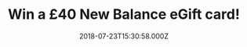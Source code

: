 ---
campaign-uuid: "c-94b50135-f345-429e-9a96-c1863c2b42f6"
type: "Preview"
category: "Gifts"
date: "2018-07-23T15:30:58.000Z"
end-date: "2018-08-23T23:59:00.000Z"
disable-form: false
is_promoted: false
has_entry_page: true
title: "Win a £40 New Balance eGift card!"
competition-description: "<p>Want to renew your wardrobe with summer clothes? Then,\
  \ you won’t want to miss this… we’ve managed to get an amazing £40 New Balance eGift\
  \ card for you to spend at their huge selection of New Balance shoes and apparel!</p>\r\
  \n<p>Liking what you hear? Click below for a chance to win!</p>"
hero-header: "Win a £40 New Balance eGift card!"
terms-confirmation: "N/A"
banner-img: "https://assets.expresslyapp.com/asset-a45f2dee-0090-493f-abd0-c911002ef056.jpg"
logo-left-href: "aaa.nme.com"
logo-left-image: "https://assets.expresslyapp.com/asset-f5388a3a-57c3-4fc3-aadf-9e13da17c072.jpg"
logo-left-title: "nme aaa"
bg-image-hero: "https://assets.expresslyapp.com/asset-da92cd87-ce45-4f8b-88e1-6955e5107214.jpg"
bg-image-first: "https://assets.expresslyapp.com/asset-849beeeb-6665-47d7-a5c9-32b692f36042.jpg"
section1-content: "<p>New Balance has worked to move the world around them. They believe\
  \ in one simple truth: they were born to move. Their collection are the perfect\
  \ combination  of sport and fashion, giving you the comfort you need and the style\
  \ you want.</p> \r\n<p>Enter the form below and get those trainers that you need\
  \ or the t-shirt you’ve always wanted now!</p>\r\n<p>Good luck!</p>"
entry-title: "Win a £40 New Balance eGift card!"
entry-content: "Enter the draw to win a £40 New Balance eGift card by completing the\
  \ form below before 23:59 on 23th of August 2018."
has-winner: false
prize-description: "A 40 New Balance eGift card."
special-conditions: "Multiple entries are allowed up to one every day."
---